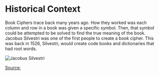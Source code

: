 # Historical Context

Book Ciphers trace back many years ago. How they worked was each column and row in a book was given a specific symbol. Then, that symbol could be attempted to be solved to find the true meaning of the book. Jacobus Silvestri was one of the first people to create a book cipher. This was back in 1526, Silvestri, would create code books and dictionaries that had root words.

![Jacobus Silvestri](https://proto57.files.wordpress.com/2009/11/selenus_4501.jpg)

[Source:](https://link.springer.com/chapter/10.1007/3-540-39568-7_11)
